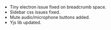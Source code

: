 - Tiny electron issue fixed on breadcrumb space.
- Sidebar css issues fixed.
- Mute audio/microphone buttons added.
- Yjs lib updated.
